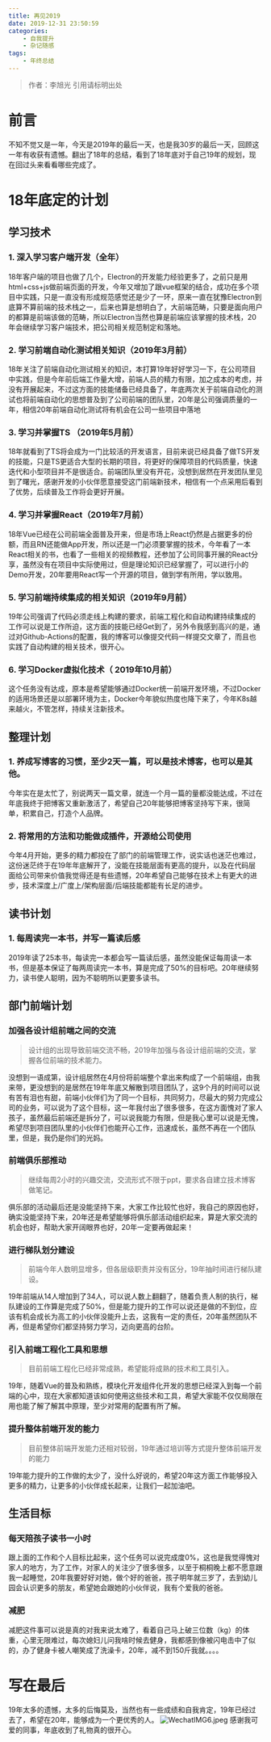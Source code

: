 ```yaml
---
title: 再见2019
date: 2019-12-31 23:50:59
categories: 
	- 自我提升
	- 杂记随感
tags: 
	- 年终总结
---
```

> 作者：李旭光
> 引用请标明出处


# 前言
不知不觉又是一年，今天是2019年的最后一天，也是我30岁的最后一天，回顾这一年有收获有遗憾。翻出了18年的总结，看到了18年底对于自己19年的规划，现在回过头来看看哪些完成了。
# 18年底定的计划
## 学习技术
### 1. 深入学习客户端开发（全年）
18年客户端的项目也做了几个，Electron的开发能力经验更多了，之前只是用html+css+js做前端页面的开发，今年又增加了跟vue框架的结合，成功在多个项目中实践，只是一直没有形成规范感觉还是少了一环，原来一直在犹豫Electron到底算不算前端的技术栈之一，后来也算是想明白了，大前端范畴，只要是面向用户的都算是前端该做的范畴，所以Electron当然也算是前端应该掌握的技术栈，20年会继续学习客户端技术，把公司相关规范制定和落地。

### 2. 学习前端自动化测试相关知识（2019年3月前）
18年关注了前端自动化测试相关的知识，本打算19年好好学习一下，在公司项目中实践，但是今年前后端工作量大增，前端人员的精力有限，加之成本的考虑，并没有开展起来，不过这方面的技能储备已经具备了，年底两次关于前端自动化的测试也将前端自动化的思想普及到了公司前端的团队里，20年是公司强调质量的一年，相信20年前端自动化测试将有机会在公司一些项目中落地

### 3. 学习并掌握TS  （2019年5月前）
18年就看到了TS将会成为一门比较活的开发语言，目前来说已经具备了做TS开发的技能，只是TS更适合大型的长期的项目，将更好的保障项目的代码质量，快速迭代和小型项目并不是很适合。前端团队里没有开花，没想到居然在开发团队里见到了曙光，感谢开发的小伙伴愿意接受这门前端新技术，相信有一个点采用后看到了优势，后续普及工作将会更好开展。

### 4. 学习并掌握React（2019年7月前）
18年Vue已经在公司前端全面普及开来，但是市场上React仍然是占据更多的份额，而且RN还能做App开发，所以还是一门必须要掌握的技术，今年看了一本React相关的书，也看了一些相关的视频教程，还参加了公司同事开展的React分享，虽然没有在项目中实际使用过，但是理论知识已经掌握了，可以进行小的Demo开发，20年要用React写一个开源的项目，做到学有所用，学以致用。

### 5. 学习前端持续集成的相关知识（2019年9月前）
19年公司强调了代码必须走线上构建的要求，前端工程化和自动构建持续集成的工作可以说是工作所迫，这方面的技能已经Get到了，另外令我感到高兴的是，通过对Github-Actions的配置，我的博客可以像提交代码一样提交文章了，而且也实践了自动构建的相关技术，很开心。

### 6. 学习Docker虚拟化技术（ 2019年10月前）
这个任务没有达成，原本是希望能够通过Docker统一前端开发环境，不过Docker的适用场景还是以部署环境为主，Docker今年貌似热度也降下来了，今年K8s越来越火，不管怎样，持续关注新技术。

## 整理计划
### 1. 养成写博客的习惯，至少2天一篇，可以是技术博客，也可以是其他。
今年实在是太忙了，别说两天一篇文章，就连一个月一篇的量都没能达成，不过在年底我终于把博客又重新激活了，希望自己20年能够把博客坚持写下来，很简单，积累自己，打造个人品牌。

### 2. 将常用的方法和功能做成插件，开源给公司使用
今年4月开始，更多的精力都投在了部门的前端管理工作，说实话也迷茫也难过，这份迷茫终于在19年年底解开了，没能在技能层面有更高的提升，以及在代码层面给公司带来价值我觉得还是有些遗憾，20年希望自己能够在技术上有更大的进步，技术深度上/广度上/架构层面/后端技能都能有长足的进步。

## 读书计划
### 1. 每周读完一本书，并写一篇读后感
2019年读了25本书，每读完一本都会写一篇读后感，虽然没能保证每周读一本书，但是基本保证了每两周读完一本书，算是完成了50%的目标吧。20年继续努力，读书使人聪明，因为不聪明所以更要多读书。

## 部门前端计划
### 加强各设计组前端之间的交流
> 设计组的出现导致前端交流不畅，2019年加强与各设计组前端的交流，掌握各位前端的技术能力。

没想到一语成第，设计组居然在4月份将前端整个拿出来构成了一个前端组，由我来带，更没想到的是居然在19年年底又解散到项目团队了，这9个月的时间可以说有苦有泪也有甜，前端小伙伴们为了同一个目标，共同努力，尽最大的努力完成公司的业务，可以说为了这个目标，这一年我付出了很多很多，在这方面愧对了家人孩子，虽然最后前端还是拆分了，可以说我能力有限，但是我心里可以说是无愧，希望尽到项目团队里的小伙伴们也能开心工作，迅速成长，虽然不再在一个团队里，但是，我仍是你们的光妈。
### 前端俱乐部推动
> 继续每周2小时的兴趣交流，交流形式不限于ppt，要求各自建立技术博客做笔记。

俱乐部的活动最后还是没能坚持下来，大家工作比较忙也好，我自己的原因也好，确实没能坚持下来，20年还是希望能够将俱乐部活动组织起来，算是大家交流的机会也好，帮助大家开阔眼界也好，20年一定要再做起来！
### 进行梯队划分建设
> 前端今年人数明显增多，但各层级职责并没有区分，19年抽时间进行梯队建设。

19年前端从14人增加到了34人，可以说人数上翻翻了，随着负责人制的执行，梯队建设的工作算是完成了50%，但是能力提升的工作可以说还是做的不到位，应该有机会成长为高工的小伙伴没能升上去，这我有一定的责任，20年虽然团队不再，但是希望你们都坚持努力学习，迈向更高的台阶。
### 引入前端工程化工具和思想
> 目前前端工程化已经非常成熟，希望能将成熟的技术和工具引入。

19年，随着Vue的普及和熟练，模块化开发组件化开发的思想已经深入到每一个前端的心中，现在大家都知道该如何使用这些技术和工具，希望大家能不仅仅局限在用也能了解了解其中原理，至少对常用的配置有所了解。
### 提升整体前端开发的能力
> 目前整体前端开发能力还相对较弱，19年通过培训等方式提升整体前端开发的能力

19年能力提升的工作做的太少了，没什么好说的，希望20年这方面工作能够投入更多的精力，让更多的小伙伴成长起来，让我们一起加油吧。

## 生活目标
### 每天陪孩子读书一小时
跟上面的工作和个人目标比起来，这个任务可以说完成度0%，这也是我觉得愧对家人的地方，为了工作，对家人的关注少了很多很多，以至于桐桐晚上都不愿意跟我一起睡觉，20年我要好好对她，做个好的爸爸，孩子明年就三岁了，去到幼儿园会认识更多的朋友，希望她会跟她的小伙伴说，我有个爱我的爸爸。
### 减肥
减肥这件事可以说是真的对我来说太难了，看着自己马上破三位数（kg）的体重，心里无限难过，每次媳妇儿问我啥时候去健身，我都感到像被闪电击中了似的，办了健身卡被人嘲笑成了洗澡卡，20年，减不到150斤我就。。。。

# 写在最后
19年太多的遗憾，太多的后悔莫及，当然也有一些成绩和自我肯定，19年已经过去了，希望在20年，能够成为一个更优秀的人。
![WechatIMG6.jpeg](https://i.loli.net/2019/12/31/jMlO5sPxFyhIkai.jpg)
感谢我可爱的同事，年底收到了礼物真的很开心。